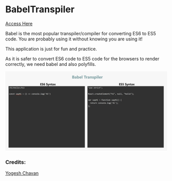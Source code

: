 # BabelTranspiler

[Access Here](https://babel-transpiler.vercel.app/)

Babel is the most popular transpiler/compiler for converting ES6 to ES5 code. You are probably using it without knowing you are using it!

This application is just for fun and practice.

As it is safer to convert ES6 code to ES5 code for the browsers to render correctly, we need babel and also polyfills.

![Image](babel_transpiler/public/screenshot.jpg)

### Credits:

[Yogesh Chavan](https://levelup.gitconnected.com/create-a-clone-of-babel-repl-site-to-convert-es6-react-code-to-es5-93cdc9ad98ea)
